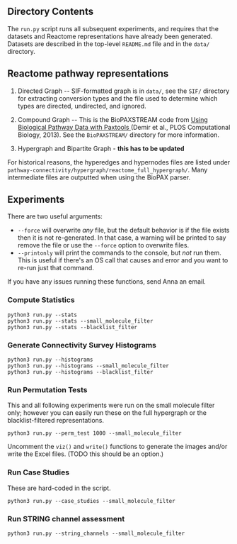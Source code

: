 ## Directory Contents

The `run.py` script runs all subsequent experiments, and requires that the datasets and Reactome representations have already been generated. Datasets are described in the top-level `README.md` file and in the `data/` directory.

## Reactome pathway representations
1. Directed Graph -- SIF-formatted graph is in `data/`, see the `SIF/` directory for extracting conversion types and the file used to determine which types are directed, undirected, and ignored.

2. Compound Graph -- This is the BioPAXSTREAM code from [Using Biological Pathway Data with Paxtools
](https://journals.plos.org/ploscompbiol/article?id=10.1371/journal.pcbi.1003194) (Demir et al., PLOS Computational Biology, 2013).  See the `BioPAXSTREAM/` directory for more information.

3. Hypergraph and Bipartite Graph - **this has to be updated**

For historical reasons, the hyperedges and hypernodes files are listed under `pathway-connectivity/hypergraph/reactome_full_hypergraph/`.  Many intermediate files are outputted when using the BioPAX parser.  

## Experiments

There are two useful arguments: 
- `--force` will overwrite *any* file, but the default behavior is if the file exists then it is not re-generated.  In that case, a warning will be printed to say remove the file or use the `--force` option to overwrite files.
- `--printonly` will print the commands to the console, but *not* run them. This is useful if there's an OS call that causes and error and you want to re-run just that command.

If you have any issues running these functions, send Anna an email.

### Compute Statistics

```
python3 run.py --stats
python3 run.py --stats --small_molecule_filter
python3 run.py --stats --blacklist_filter
```

### Generate Connectivity Survey Histograms

```
python3 run.py --histograms
python3 run.py --histograms --small_molecule_filter
python3 run.py --histograms --blacklist_filter
```

### Run Permutation Tests 
This and all following experiments were run on the small molecule filter only; however you can easily run these on the full hypergraph or the blacklist-filtered representations.

```
python3 run.py --perm_test 1000 --small_molecule_filter
```

Uncomment the `viz()` and `write()` functions to generate the images and/or write the Excel files. (TODO this should be an option.)

### Run Case Studies
These are hard-coded in the script.

```
python3 run.py --case_studies --small_molecule_filter
```

### Run STRING channel assessment

```
python3 run.py --string_channels --small_molecule_filter
```